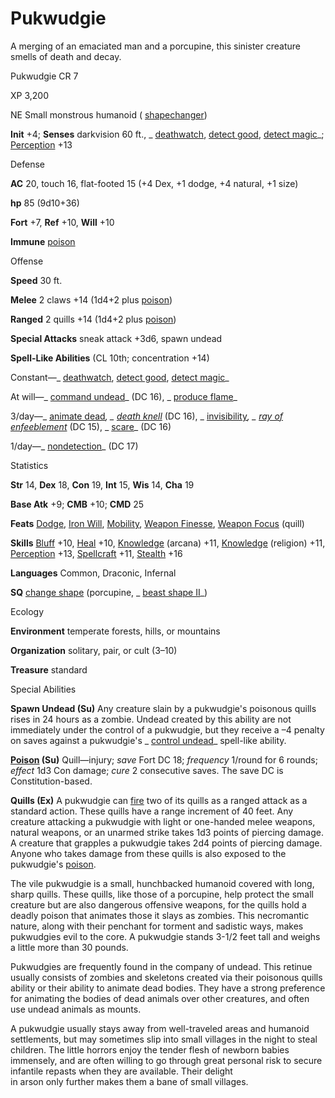# Pukwudgie

A merging of an emaciated man and a porcupine, this sinister creature smells of death and decay.

Pukwudgie CR 7

XP 3,200

NE Small monstrous humanoid ( [shapechanger](monsters/creatureTypes.md#_shapechanger-subtype))

**Init** +4; **Senses** darkvision 60 ft., _ [deathwatch](spells/deathwatch.md#_deathwatch), [detect good](spells/detectGood.md#_detect-good), [detect magic](spells/detectMagic.md#_detect-magic)_; [Perception](skills/perception.md#_perception) +13

Defense

**AC** 20, touch 16, flat-footed 15 (+4 Dex, +1 dodge, +4 natural, +1 size)

**hp** 85 (9d10+36)

**Fort** +7, **Ref** +10, **Will** +10

**Immune** [poison](monsters/universalMonsterRules.md#_poison-(ex-or-su))

Offense

**Speed** 30 ft.

**Melee** 2 claws +14 (1d4+2 plus [poison](monsters/universalMonsterRules.md#_poison-(ex-or-su)))

**Ranged** 2 quills +14 (1d4+2 plus [poison](monsters/universalMonsterRules.md#_poison-(ex-or-su)))

**Special Attacks** sneak attack +3d6, spawn undead

**Spell-Like Abilities** (CL 10th; concentration +14)

Constant—_ [deathwatch](spells/deathwatch.md#_deathwatch), [detect good](spells/detectGood.md#_detect-good), [detect magic](spells/detectMagic.md#_detect-magic)_

At will—_ [command undead](spells/commandUndead.md#_command-undead)_ (DC 16), _ [produce flame](spells/produceFlame.md#_produce-flame)_

3/day—_ [animate dead](spells/animateDead.md#_animate-dead)_, _ [death knell](spells/deathKnell.md#_death-knell)_ (DC 16), _ [invisibility](spells/invisibility.md#_invisibility)_, _ [ray of enfeeblement](spells/rayOfEnfeeblement.md#_ray-of-enfeeblement)_ (DC 15), _ [scare](spells/scare.md#_scare)_ (DC 16)

1/day—_ [nondetection](spells/nondetection.md#_nondetection)_ (DC 17)

Statistics

**Str** 14, **Dex** 18, **Con** 19, **Int** 15, **Wis** 14, **Cha** 19

**Base Atk** +9; **CMB** +10; **CMD** 25

**Feats** [Dodge](feats.md#_dodge), [Iron Will](feats.md#_iron-will), [Mobility](feats.md#_mobility), [Weapon Finesse](feats.md#_weapon-finesse), [Weapon Focus](feats.md#_weapon-focus) (quill)

**Skills** [Bluff](skills/bluff.md#_bluff) +10, [Heal](skills/heal.md#_heal) +10, [Knowledge](skills/knowledge.md#_knowledge) (arcana) +11, [Knowledge](skills/knowledge.md#_knowledge) (religion) +11, [Perception](skills/perception.md#_perception) +13, [Spellcraft](skills/spellcraft.md#_spellcraft) +11, [Stealth](skills/stealth.md#_stealth) +16

**Languages** Common, Draconic, Infernal

**SQ** [change shape](monsters/universalMonsterRules.md#_change-shape) (porcupine, _ [beast shape II](spells/beastShape.md#_beast-shape-ii)_)

Ecology

**Environment** temperate forests, hills, or mountains

**Organization** solitary, pair, or cult (3–10)

**Treasure** standard

Special Abilities

**Spawn Undead (Su)** Any creature slain by a pukwudgie's poisonous quills rises in 24 hours as a zombie. Undead created by this ability are not immediately under the control of a pukwudgie, but they receive a –4 penalty on saves against a pukwudgie's _ [control undead](spells/controlUndead.md#_control-undead)_ spell-like ability.

**[Poison](monsters/universalMonsterRules.md#_poison-(ex-or-su)) (Su)** Quill—injury; _save_ Fort DC 18; _frequency_ 1/round for 6 rounds; _effect_ 1d3 Con damage; _cure_ 2 consecutive saves. The save DC is Constitution-based.

**Quills (Ex)** A pukwudgie can [fire](monsters/creatureTypes.md#_fire-subtype) two of its quills as a ranged attack as a standard action. These quills have a range increment of 40 feet. Any creature attacking a pukwudgie with light or one-handed melee weapons, natural weapons, or an unarmed strike takes 1d3 points of piercing damage. A creature that grapples a pukwudgie takes 2d4 points of piercing damage. Anyone who takes damage from these quills is also exposed to the pukwudgie's [poison](monsters/universalMonsterRules.md#_poison-(ex-or-su)).

The vile pukwudgie is a small, hunchbacked humanoid covered with long, sharp quills. These quills, like those of a porcupine, help protect the small creature but are also dangerous offensive weapons, for the quills hold a deadly poison that animates those it slays as zombies. This necromantic nature, along with their penchant for torment and sadistic ways, makes pukwudgies evil to the core. A pukwudgie stands 3-1/2 feet tall and weighs a little more than 30 pounds.

Pukwudgies are frequently found in the company of undead. This retinue usually consists of zombies and skeletons created via their poisonous quills ability or their ability to animate dead bodies. They have a strong preference for animating the bodies of dead animals over other creatures, and often use undead animals as mounts.

A pukwudgie usually stays away from well-traveled areas and humanoid settlements, but may sometimes slip into small villages in the night to steal children. The little horrors enjoy the tender flesh of newborn babies immensely, and are often willing to go through great personal risk to secure infantile repasts when they are available. Their delight   
in arson only further makes them a bane of small villages.

